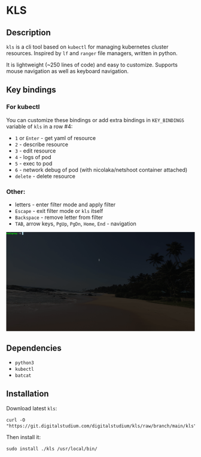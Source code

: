# KLS

## Description
`kls` is a cli tool based on `kubectl` for managing kubernetes cluster resources. 
Inspired by `lf` and `ranger` file managers, written in python. 

It is lightweight (~250 lines of code) and easy to customize.
Supports mouse navigation as well as keyboard navigation.

## Key bindings
### For kubectl 
You can customize these bindings or add extra bindings in `KEY_BINDINGS` variable of `kls` in a row #4:
- `1` or `Enter` - get yaml of resource
- `2` - describe resource
- `3` - edit resource 
- `4` - logs of pod
- `5` - exec to pod
- `6` - network debug of pod (with nicolaka/netshoot container attached)
- `delete` - delete resource

### Other:
- letters - enter filter mode and apply filter
- `Escape` - exit filter mode or `kls` itself
- `Backspace` - remove letter from filter
- `TAB`, arrow keys, `PgUp`, `PgDn`, `Home`, `End` - navigation

![kls in action](./images/kls.gif)

## Dependencies
- `python3`
- `kubectl`
- `batcat`

## Installation
Download latest `kls`:
```
curl -O "https://git.digitalstudium.com/digitalstudium/kls/raw/branch/main/kls"
```
Then install it:
```
sudo install ./kls /usr/local/bin/
```

